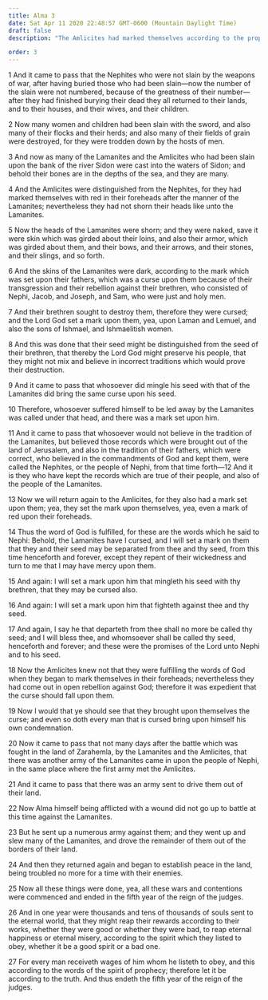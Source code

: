 ```yaml
---
title: Alma 3
date: Sat Apr 11 2020 22:48:57 GMT-0600 (Mountain Daylight Time)
draft: false
description: "The Amlicites had marked themselves according to the prophetic word—The Lamanites had been cursed for their rebellion—Men bring their own curses upon themselves—The Nephites defeat another Lamanite army. About 87–86 B.C."

order: 3
---
```

    
1 And it came to pass that the Nephites who were not slain by the weapons of war, after having buried those who had been slain—now the number of the slain were not numbered, because of the greatness of their number—after they had finished burying their dead they all returned to their lands, and to their houses, and their wives, and their children.

2 Now many women and children had been slain with the sword, and also many of their flocks and their herds; and also many of their fields of grain were destroyed, for they were trodden down by the hosts of men.

3 And now as many of the Lamanites and the Amlicites who had been slain upon the bank of the river Sidon were cast into the waters of Sidon; and behold their bones are in the depths of the sea, and they are many.

4 And the Amlicites were distinguished from the Nephites, for they had marked themselves with red in their foreheads after the manner of the Lamanites; nevertheless they had not shorn their heads like unto the Lamanites.

5 Now the heads of the Lamanites were shorn; and they were naked, save it were skin which was girded about their loins, and also their armor, which was girded about them, and their bows, and their arrows, and their stones, and their slings, and so forth.

6 And the skins of the Lamanites were dark, according to the mark which was set upon their fathers, which was a curse upon them because of their transgression and their rebellion against their brethren, who consisted of Nephi, Jacob, and Joseph, and Sam, who were just and holy men.

7 And their brethren sought to destroy them, therefore they were cursed; and the Lord God set a mark upon them, yea, upon Laman and Lemuel, and also the sons of Ishmael, and Ishmaelitish women.

8 And this was done that their seed might be distinguished from the seed of their brethren, that thereby the Lord God might preserve his people, that they might not mix and believe in incorrect traditions which would prove their destruction.

9 And it came to pass that whosoever did mingle his seed with that of the Lamanites did bring the same curse upon his seed.

10 Therefore, whosoever suffered himself to be led away by the Lamanites was called under that head, and there was a mark set upon him.

11 And it came to pass that whosoever would not believe in the tradition of the Lamanites, but believed those records which were brought out of the land of Jerusalem, and also in the tradition of their fathers, which were correct, who believed in the commandments of God and kept them, were called the Nephites, or the people of Nephi, from that time forth—12 And it is they who have kept the records which are true of their people, and also of the people of the Lamanites.

13 Now we will return again to the Amlicites, for they also had a mark set upon them; yea, they set the mark upon themselves, yea, even a mark of red upon their foreheads.

14 Thus the word of God is fulfilled, for these are the words which he said to Nephi: Behold, the Lamanites have I cursed, and I will set a mark on them that they and their seed may be separated from thee and thy seed, from this time henceforth and forever, except they repent of their wickedness and turn to me that I may have mercy upon them.

15 And again: I will set a mark upon him that mingleth his seed with thy brethren, that they may be cursed also.

16 And again: I will set a mark upon him that fighteth against thee and thy seed.

17 And again, I say he that departeth from thee shall no more be called thy seed; and I will bless thee, and whomsoever shall be called thy seed, henceforth and forever; and these were the promises of the Lord unto Nephi and to his seed.

18 Now the Amlicites knew not that they were fulfilling the words of God when they began to mark themselves in their foreheads; nevertheless they had come out in open rebellion against God; therefore it was expedient that the curse should fall upon them.

19 Now I would that ye should see that they brought upon themselves the curse; and even so doth every man that is cursed bring upon himself his own condemnation.

20 Now it came to pass that not many days after the battle which was fought in the land of Zarahemla, by the Lamanites and the Amlicites, that there was another army of the Lamanites came in upon the people of Nephi, in the same place where the first army met the Amlicites.

21 And it came to pass that there was an army sent to drive them out of their land.

22 Now Alma himself being afflicted with a wound did not go up to battle at this time against the Lamanites.

23 But he sent up a numerous army against them; and they went up and slew many of the Lamanites, and drove the remainder of them out of the borders of their land.

24 And then they returned again and began to establish peace in the land, being troubled no more for a time with their enemies.

25 Now all these things were done, yea, all these wars and contentions were commenced and ended in the fifth year of the reign of the judges.

26 And in one year were thousands and tens of thousands of souls sent to the eternal world, that they might reap their rewards according to their works, whether they were good or whether they were bad, to reap eternal happiness or eternal misery, according to the spirit which they listed to obey, whether it be a good spirit or a bad one.

27 For every man receiveth wages of him whom he listeth to obey, and this according to the words of the spirit of prophecy; therefore let it be according to the truth. And thus endeth the fifth year of the reign of the judges.
